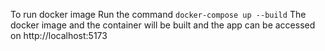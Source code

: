 To run docker image
Run the command `docker-compose up --build`
The docker image and the container will be built and the app can be accessed on http://localhost:5173
